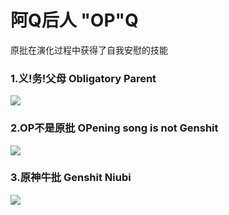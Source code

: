 # 阿Q后人   "OP"Q

原批在演化过程中获得了自我安慰的技能

### 1.义!务!父母    Obligatory Parent

![](https://github.com/DreamingCats/GenshitJokes/raw/main/阿Q后人/ObligatoryParent.jpg)

### 2.OP不是原批    OPening song is not Genshit

![](https://github.com/DreamingCats/GenshitJokes/raw/main/阿Q后人/OP不是原批.jpg)

### 3.原神牛批    Genshit Niubi

![](https://github.com/DreamingCats/GenshitJokes/raw/main/阿Q后人/原神牛批.jpg)